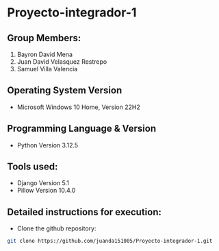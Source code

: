 Proyecto-integrador-1
=
## Group Members:
1. Bayron David Mena
2. Juan David Velasquez Restrepo
3. Samuel Villa Valencia 

## Operating System Version
- Microsoft Windows 10 Home, Version 22H2

## Programming Language & Version
- Python Version 3.12.5

## Tools used:
- Django Version 5.1
- Pillow Version 10.4.0

## Detailed instructions for execution:
- Clone the github repository:
```bash
git clone https://github.com/juanda151005/Proyecto-integrador-1.git
```
